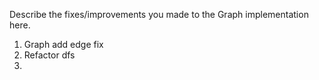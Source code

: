 Describe the fixes/improvements you made to the Graph implementation here.
1) Graph add edge fix
2) Refactor dfs
3) 
